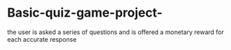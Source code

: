 # Basic-quiz-game-project-
the user is asked a series of questions and is offered a monetary reward for each accurate response
